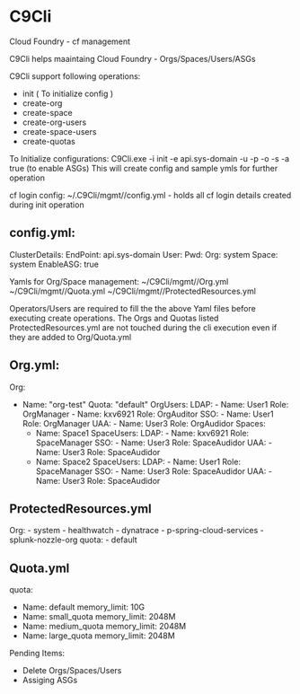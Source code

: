 # C9Cli
Cloud Foundry - cf management

C9Cli helps maaintaing Cloud Foundry - Orgs/Spaces/Users/ASGs

C9Cli support following operations:
- init ( To initialize config )
- create-org
- create-space
- create-org-users
- create-space-users
- create-quotas

To Initialize configurations: 
C9Cli.exe -i init -e api.sys-domain -u <cf-login-user> -p <cf-login-pwd> -o <org> -s <space> -a true (to enable ASGs)
This will create config and sample ymls for further operation
  
  cf login config:
  ~/.C9Cli/mgmt/<endpoint>/config.yml - holds all cf login details created during init operation
  
  config.yml:
  ---
  ClusterDetails:
    EndPoint: api.sys-domain
    User: <user>
    Pwd: <pwd>
    Org: system
    Space: system
    EnableASG: true
  
  Yamls for Org/Space management:
  ~/C9Cli/mgmt/<endpoint>/Org.yml
  ~/C9Cli/mgmt/<endpoint>/Quota.yml
  ~/C9Cli/mgmt/<endpoint>/ProtectedResources.yml
  
Operators/Users are required to fill the the above Yaml files before executing create operations. The Orgs and Quotas listed ProtectedResources.yml are not touched during the  cli execution even if they are added to Org/Quota.yml
  
Org.yml:
---
Org:
  - Name: "org-test"
    Quota: "default"
    OrgUsers:
      LDAP:
        - Name: User1
          Role: OrgManager
        - Name: kxv6921
          Role: OrgAuditor
      SSO:
        - Name: User1
          Role: OrgManager
         UAA:
        - Name: User3
          Role: OrgAudidor
    Spaces:
      - Name: Space1
        SpaceUsers:
          LDAP:
            - Name: kxv6921
              Role: SpaceManager
          SSO:
            - Name: User3
              Role: SpaceAudidor
          UAA:
             - Name: User3
               Role: SpaceAudidor
      - Name: Space2
        SpaceUsers:
          LDAP:
            - Name: User1
              Role: SpaceManager
          SSO:
            - Name: User3
              Role: SpaceAudidor
          UAA:
            - Name: User3
              Role: SpaceAudidor

ProtectedResources.yml
---
  Org:
    - system
    - healthwatch
    - dynatrace
    - p-spring-cloud-services
    - splunk-nozzle-org
  quota:
    - default
 
Quota.yml
---
quota:
  - Name: default
    memory_limit: 10G
  - Name: small_quota
    memory_limit: 2048M
  - Name: medium_quota
    memory_limit: 2048M
  - Name: large_quota
    memory_limit: 2048M
    
    
Pending Items:
- Delete Orgs/Spaces/Users
- Assiging ASGs
